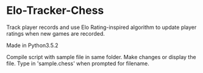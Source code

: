 # Elo-Tracker-Chess
Track player records and use Elo Rating-inspired algorithm to update player ratings when new games are recorded.

Made in Python3.5.2

Compile script with sample file in same folder. Make changes or display the file. Type in 'sample.chess' when prompted for filename. 
